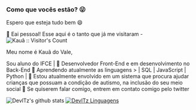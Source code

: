 ### Como que vocês estão? 😜
Espero que esteja tudo bem 😄

👋 Eai pessoal! Esse aqui é o tanto que já me visitaram -  <img src="https://profile-counter.glitch.me/{DevlTz}/count.svg" alt="Kauã :: Visitor's Count" />

Meu nome é Kauã do Vale,

Sou aluno do IFCE |
💼 Desenvolvedor Front-End e em desenvolvimento no Back-End 
📕 Aprendendo atualmente as linguagens > | SQL |  JavaScript | Python |
🔭 Estou atualmente envolvido em um sistema que procura ajudar crianças que possuam a condição de autismo, na inclusão do seu meio social 
💬 Se quiserem falar comigo, entrem em contato comigo pelo twitter

![DevlTz's github stats](https://github-readme-stats.vercel.app/api?username=DevlTz&show_icons=true&theme=tokyonight)
[![DevlTz Linguagens](https://github-readme-stats.vercel.app/api/top-langs/?username=DevlTz&layout=compact&theme=dracula)](https://github.com/anuraghazra/github-readme-stats)

<!--
**DevlTz/DevlTz** is a ✨ _special_ ✨ repository because its `README.md` (this file) appears on your GitHub profile.

Here are some ideas to get you started:

- 🔭 I’m currently working on ...
- 🌱 I’m currently learning ...
- 👯 I’m looking to collaborate on ...
- 🤔 I’m looking for help with ...
- 💬 Ask me about ...
- 📫 How to reach me: ...
- 😄 Pronouns: ...
- ⚡ Fun fact: ...
-->
